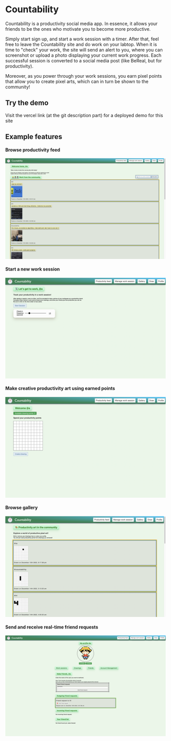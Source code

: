 # Countability

Countability is a productivity social media app. In essence, it allows your friends to be the ones who motivate you to become more productive. 

Simply start sign up, and start a work session with a timer. After that, feel free to leave the Countability site and do work on your labtop. When it is time to "check" your work, the site will send an alert to you, where you can screenshot or upload a photo displaying your current work progress. Each successful session is converted to a social media post (like BeReal, but for productivity).

Moreover, as you power through your work sessions, you earn pixel points that allow you to create pixel arts, which can in turn be shown to the community!

## Try the demo
Visit the vercel link (at the git description part) for a deployed demo for this site

## Example features
#### Browse productivity feed
![Home](/images/feed.png)

#### Start a new work session
![Home](/images/work.png)

#### Make creative productivity art using earned points
![Home](/images/draw.png)

#### Browse gallery
![Home](/images/gallery.png)

#### Send and receive real-time friend requests
![Home](/images/friendRequest.png)
